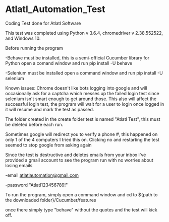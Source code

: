 # Atlatl_Automation_Test
Coding Test done for Atlatl Software

This test was completed using Python v 3.6.4, chromedriver v 2.38.552522, and Windows 10.

Before running the program
  
  -Behave must be installed, this is a semi-official Cucumber library for Python
   open a comand window and run pip install -U behave
   
  
  -Selenium must be installed
   open a command window and run pip install -U selenium
   
Known issues:
  Chrome doesn't like bots logging into google and will occasionally ask for a captcha which messes up the failed login test since selenium isn't smart enough to get around those. This also will affect the successful login test, the program will wait for a user to login once logged in it will resume and mark the test as passed.
  
  
  The folder created in the create folder test is named "Atlatl Test", this must be deleted before each run.
  
  Sometimes google will redirect you to verify a phone #, this happened on only 1 of the 4 computers I tried this on. Clicking no and restarting the test seemed to stop google from asking again
 
Since the test is destructive and deletes emails from your inbox I've provided a gmail account to see the program run with no worries about losing emails

-email atlatlautomation@gmail.com

-password "Atlatl123456789!"



To run the program, simply open a command window and cd to ${path to the downloaded folder}/Cucumber/features

once there simply type "behave" without the quotes and the test will kick off.
  
  
